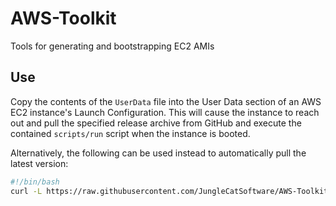 # AWS-Toolkit
Tools for generating and bootstrapping EC2 AMIs

## Use
Copy the contents of the `UserData` file into the User Data section
of an AWS EC2 instance's Launch Configuration. This will cause the
instance to reach out and pull the specified release archive from
GitHub and execute the contained `scripts/run` script when the
instance is booted.

Alternatively, the following can be used instead to automatically
pull the latest version:
```bash
#!/bin/bash
curl -L https://raw.githubusercontent.com/JungleCatSoftware/AWS-Toolkit/master/UserData | /bin/bash
```
